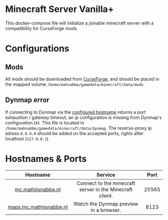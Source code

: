 # Minecraft Server Vanilla+
This docker-compose file will initialize a joinable minecraft server with a compatibility for CurseForge mods.

# Configurations
## Mods
All mods should be downloaded from [CurseForge](https://www.curseforge.com/minecraft), and should be placed in the mapped volume `/home/mahnabbe/gamedata/minecraft/data/mods`

## Dynmap error
If connecting to Dynmap via the [configured hostname](http://maps.mc.mathijsnabbe.ml) returns a port exhaustion / gateway timeout, an ip configuration is missing from Dynmap's configuration.txt. This file is located in `/home/mahnabbe/gamedata/minecraft/data/dynmap`. The reverse-proxy ip adress `0.0.0.0` should be added on the accepted ports, rights after localhost (`127.0.0.1`)

# Hostnames & Ports
| Hostname | Service | Port |
| :------: | :-----: | :--: |
| [mc.mathijsnabbe.nl](http://mc.mathijsnabbe.nl) | Connect to the minecraft server in the Minecraft client. | 25565 |
| [maps.mc.mathijsnabbe.nl](http://maps.mc.mathijsnabbe.nl) | Watch the Dynmap preview in a browser. | 8123 |
